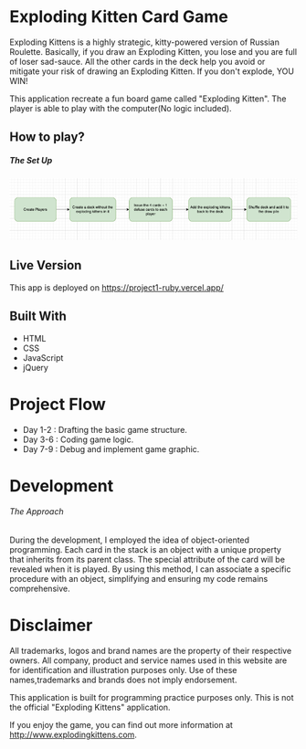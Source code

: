 # Exploding Kitten Card Game

Exploding Kittens is a highly strategic, kitty-powered version of Russian Roulette. Basically, if you draw an Exploding Kitten, you lose and you are full of loser sad-sauce. All the other cards in the deck help you avoid or mitigate your risk of drawing an Exploding Kitten. If you don't explode, YOU WIN!

This application recreate a fun board game called "Exploding Kitten". The player is able to play with the computer(No logic included).

## How to play?

##### The Set Up

![Set Up](/img/setup.png)

## Live Version

This app is deployed on https://project1-ruby.vercel.app/

## Built With

- HTML
- CSS
- JavaScript
- jQuery

# Project Flow

- Day 1-2 : Drafting the basic game structure.
- Day 3-6 : Coding game logic.
- Day 7-9 : Debug and implement game graphic.

# Development

###### The Approach

During the development, I employed the idea of object-oriented programming. Each card in the stack is an object with a unique property that inherits from its parent class. The special attribute of the card will be revealed when it is played. By using this method, I can associate a specific procedure with an object, simplifying and ensuring my code remains comprehensive.

# Disclaimer

All trademarks, logos and brand names are the property of their respective owners. All company, product and service names used in this website are for identification and illustration purposes only. Use of these names,trademarks and brands does not imply endorsement.

This application is built for programming practice purposes only. This is not the official "Exploding Kittens" application.

If you enjoy the game, you can find out more information at http://www.explodingkittens.com.
